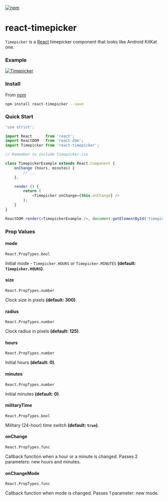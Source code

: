 [![npm](https://nodei.co/npm/react-timepicker.png?downloads=true)](https://www.npmjs.com/package/react-timepicker)

# react-timepicker
`Timepicker` is a [React](https://facebook.github.io/react/) timepicker component that looks like Android KitKat one.

### Example
[![Timepicker](https://raw.githubusercontent.com/radekmie/react-timepicker/master/timepicker.png)](https://jsfiddle.net/radekm/o7syg3q9/embedded/result/)

### Install
From [npm](https://www.npmjs.com/package/react-timepicker)

```sh
npm install react-timepicker --save
```

### Quick Start
```javascript
'use strict';

import React      from 'react';
import ReactDOM   from 'react-dom';
import Timepicker from 'react-timepicker';

// Remember to include timepicker.css

class TimepickerExample extends React.Component {
    onChange (hours, minutes) {
        // ...
    },

    render () {
        return (
            <Timepicker onChange={this.onChange} />
        );
    }
}

ReactDOM.render(<TimepickerExample />, document.getElementById('timepicker-example'));
```

### Prop Values
#### mode
`React.PropTypes.bool`

Initial mode - `Timepicker.HOURS` or `Timepicker.MINUTES` **(default: `Timepicker.HOURS`)**.

#### size
`React.PropTypes.number`

Clock size in pixels **(default: 300)**.

#### radius
`React.PropTypes.number`

Clock radius in pixels **(default: 125)**.

#### hours
`React.PropTypes.number`

Initial hours **(default: 0)**.

#### minutes
`React.PropTypes.number`

Initial minutes **(default: 0)**.

#### militaryTime
`React.PropTypes.bool`

Military (24-hour) time switch **(default: `true`)**.

#### onChange
`React.PropTypes.func`

Callback function when a hour or a minute is changed. Passes 2 parameters: new hours and minutes.

#### onChangeMode
`React.PropTypes.func`

Callback function when mode is changed. Passes 1 parameter: new mode.
